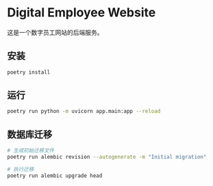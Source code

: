 # Digital Employee Website

这是一个数字员工网站的后端服务。

## 安装

```bash
poetry install
```

## 运行

```bash
poetry run python -m uvicorn app.main:app --reload
``` 

## 数据库迁移

```bash
# 生成初始迁移文件
poetry run alembic revision --autogenerate -m "Initial migration"

# 执行迁移
poetry run alembic upgrade head
```
